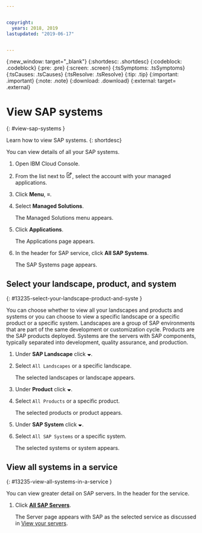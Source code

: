 ```yaml
---


copyright:
  years: 2018, 2019
lastupdated: "2019-06-17"


---
```


{:new_window: target="_blank"} 
{:shortdesc: .shortdesc} 
{:codeblock: .codeblock} 
{:pre: .pre} 
{:screen: .screen} 
{:tsSymptoms: .tsSymptoms} 
{:tsCauses: .tsCauses} 
{:tsResolve: .tsResolve} 
{:tip: .tip} 
{:important: .important} 
{:note: .note} 
{:download: .download} 
{:external: target= .external} 

# View SAP systems
{: #view-sap-systems } 

Learn how to view SAP systems.
{: shortdesc} 

You can view details of all your SAP systems.

1.  Open IBM Cloud Console.

2.  From the list next to <svg aria-label="pencil with paper"
    alt="pencil with paper" viewBox="0 0 32 32" width="16"
    height="16"><path d="M22 22v6H6V4h10V2H6a2 2 0 0 0-2 2v24a2 2 0 0
    0 2 2h16a2 2 0 0 0 2-2v-6z"/><path d="M29.537 5.76L26.24
    2.463a1.58 1.58 0 0 0-2.236 0L10 16.467V22h5.533L29.537 7.995a1.58
    1.58 0 0 0 0-2.235zM14.704 20H12v-2.704l9.44-9.441 2.705
    2.704zM25.56 9.145l-2.704-2.704 2.267-2.267 2.704
    2.704z"/></svg>, select the account with your managed
    applications.

3.  Click **Menu**, ≡.

4.  Select **Managed Solutions**.
    
    The Managed Solutions menu appears.

5.  Click **Applications**.
    
    The Applications page appears.

6.  In the header for SAP service, click **All SAP Systems**.
    
    The SAP Systems page appears.

## Select your landscape, product, and system
{: #13235-select-your-landscape-product-and-syste } 

You can choose whether to view all your landscapes and products and
systems or you can choose to view a specific landscape or a specific
product or a specific system. Landscapes are a group of SAP environments
that are part of the same development or customization cycle. Products
are the SAP products deployed. Systems are the servers with SAP
components, typically separated into development, quality assurance, and
production.

1.  Under **SAP Landscape** click <svg aria-label="open list of
    options" alt="open list of options" fill-rule="evenodd" height="5"
    role="img" viewBox="0 0 10 5" width="10"><title>open list of
    options</title><path d="M0 0l5 4.998L10 0z"></path></svg>.

2.  Select `All Landscapes` or a specific landscape.
    
    The selected landscapes or landscape appears.

3.  Under **Product** click <svg aria-label="open list of options"
    alt="open list of options" fill-rule="evenodd" height="5" role="img"
    viewBox="0 0 10 5" width="10"><title>open list of
    options</title><path d="M0 0l5 4.998L10 0z"></path></svg>.

4.  Select `All Products` or a specific product.
    
    The selected products or product appears.

5.  Under **SAP System** click <svg aria-label="open list of options"
    alt="open list of options" fill-rule="evenodd" height="5" role="img"
    viewBox="0 0 10 5" width="10"><title>open list of
    options</title><path d="M0 0l5 4.998L10 0z"></path></svg>.

6.  Select `All SAP Systems` or a specific system.
    
    The selected systems or system appears.

## View all systems in a service
{: #13235-view-all-systems-in-a-service } 

You can view greater detail on SAP servers. In the header for the
service.

1.  Click **[All SAP
    Servers](/docs/managed-solutions?topic=managed-solutions-view-sap-systems "View SAP systems")**.
    
    The Server page appears with SAP as the selected service as
    discussed in [View your
    servers](/docs/managed-solutions?topic=managed-solutions-view-your-servers "View your servers").
